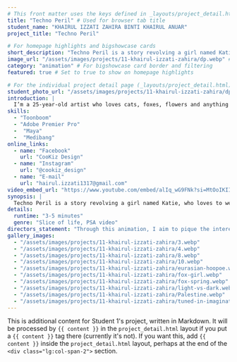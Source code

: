 ```yaml
---
# This front matter uses the keys defined in _layouts/project_detail.html
title: "Techno Peril" # Used for browser tab title
student_name: "KHAIRUL IZZATI ZAHIRA BINTI KHAIRUL ANUAR"
project_title: "Techno Peril"

# For homepage highlights and bigshowcase cards
short_description: "Techno Peril is a story revolving a girl named Katie, who loves to wear her headphone all day long."
image_url: "/assets/images/projects/11-khairul-izzati-zahira/dp.webp" # Card image
category: "animation" # For bigshowcase card border and filtering
featured: true # Set to true to show on homepage highlights

# For the individual project detail page (_layouts/project_detail.html)
student_photo_url: "/assets/images/projects/11-khairul-izzati-zahira/dp.webp"
introduction: |
  I’m a 25-year-old artist who loves cats, foxes, flowers and anything fluffy. My favourite style of drawing is simplicity and a bit Islamic but I still love to venture more styles and using various mediums.
skills:
  - "Toonboom"
  - "Adobe Premier Pro"
  -  "Maya"
  -  "Medibang"
online_links:
  - name: "Facebook"
    url: "CooKiz Design"
  - name: "Instagram"
    url: "@cookiz_design"
  - name: "E-mail"
    url: "hairul.izzati1317@gmail.com"
video_embed_url: "https://www.youtube.com/embed/alIq_wG9FNk?si=MtOoIKIImIkR8djl"
synopsis: |
  Techno Peril is a story revolving a girl named Katie, who loves to wear her headphone all day long.
details:
  runtime: "3-5 minutes"
  genre: "Slice of life, PSA video"
directors_statement: "Through this animation, I aim to pique the interest of the audiences with how they can relate the animation in their everyday lifestyle. The objective of this project is to remind the viewers of the importance to always be aware of the surrounding. Additionally, the animation also highlights the significance of always keep in mind what other people had advise us especially if the advice is regarding to safety."
gallery_images:
  - "/assets/images/projects/11-khairul-izzati-zahira/3.webp"
  - "/assets/images/projects/11-khairul-izzati-zahira/4.webp"
  - "/assets/images/projects/11-khairul-izzati-zahira/8.webp"
  - "/assets/images/projects/11-khairul-izzati-zahira/10.webp"
  - "/assets/images/projects/11-khairul-izzati-zahira/eurasian-hoopoe.webp"
  - "/assets/images/projects/11-khairul-izzati-zahira/fox-girl.webp"
  - "/assets/images/projects/11-khairul-izzati-zahira/fox-spring.webp"
  - "/assets/images/projects/11-khairul-izzati-zahira/light-vs-dark.webp"
  - "/assets/images/projects/11-khairul-izzati-zahira/Palestine.webp"
  - "/assets/images/projects/11-khairul-izzati-zahira/tuned-in-imagination.webp"
---
```

<!-- You can add more content here in Markdown if needed, it will appear after the gallery -->
This is additional content for Student 1's project, written in Markdown.
It will be processed by `{{ content }}` in the `project_detail.html` layout if you put a `{{ content }}` tag there (currently it's not).
If you want this, add `{{ content }}` inside the `project_detail.html` layout, perhaps at the end of the `<div class="lg:col-span-2">` section.